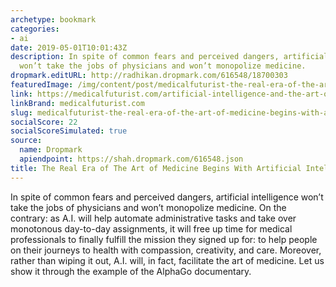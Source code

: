 ```yaml
---
archetype: bookmark
categories:
- ai
date: 2019-05-01T10:01:43Z
description: In spite of common fears and perceived dangers, artificial intelligence
  won’t take the jobs of physicians and won’t monopolize medicine.
dropmark.editURL: http://radhikan.dropmark.com/616548/18700303
featuredImage: /img/content/post/medicalfuturist-the-real-era-of-the-art-of-medicine-begins-with-artificial-intelligence.png
link: https://medicalfuturist.com/artificial-intelligence-and-the-art-of-medicine
linkBrand: medicalfuturist.com
slug: medicalfuturist-the-real-era-of-the-art-of-medicine-begins-with-artificial-intelligence
socialScore: 22
socialScoreSimulated: true
source:
  name: Dropmark
  apiendpoint: https://shah.dropmark.com/616548.json
title: The Real Era of The Art of Medicine Begins With Artificial Intelligence
---
```

In spite of common fears and perceived dangers, artificial intelligence won’t take the jobs of physicians and won’t monopolize medicine. On the contrary: as A.I. will help automate administrative tasks and take over monotonous day-to-day assignments, it will free up time for medical professionals to finally fulfill the mission they signed up for: to help people on their journeys to health with compassion, creativity, and care. Moreover, rather than wiping it out, A.I. will, in fact, facilitate the art of medicine. Let us show it through the example of the AlphaGo documentary.

